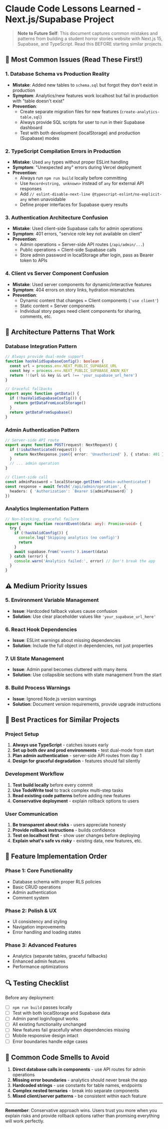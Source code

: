 # Claude Code Lessons Learned - Next.js/Supabase Project

> **Note to Future Self**: This document captures common mistakes and patterns from building a student horror stories website with Next.js 15, Supabase, and TypeScript. Read this BEFORE starting similar projects.

## 🚨 Most Common Issues (Read These First!)

### 1. **Database Schema vs Production Reality**
- **Mistake**: Added new tables to `schema.sql` but forgot they don't exist in production
- **Symptom**: Analytics/new features work localhost but fail in production with "table doesn't exist"
- **Prevention**: 
  - Create separate migration files for new features (`create-analytics-table.sql`)
  - Always provide SQL scripts for user to run in their Supabase dashboard
  - Test with both development (localStorage) and production (Supabase) modes

### 2. **TypeScript Compilation Errors in Production**
- **Mistake**: Used `any` types without proper ESLint handling
- **Symptom**: "Unexpected any" errors during Vercel deployment
- **Prevention**:
  - Always run `npm run build` locally before committing
  - Use `Record<string, unknown>` instead of `any` for external API responses
  - Add `// eslint-disable-next-line @typescript-eslint/no-explicit-any` when unavoidable
  - Define proper interfaces for Supabase query results

### 3. **Authentication Architecture Confusion**
- **Mistake**: Used client-side Supabase calls for admin operations
- **Symptom**: 401 errors, "service role key not available on client"
- **Prevention**:
  - Admin operations = Server-side API routes (`/api/admin/...`)
  - Public operations = Client-side Supabase calls
  - Store admin password in localStorage after login, pass as Bearer token to APIs

### 4. **Client vs Server Component Confusion**
- **Mistake**: Used server components for dynamic/interactive features
- **Symptom**: 404 errors on story links, hydration mismatches
- **Prevention**:
  - Dynamic content that changes = Client components (`'use client'`)
  - Static content = Server components
  - Individual story pages need client components for sharing, comments, etc.

## 🔧 Architecture Patterns That Work

### Database Integration Pattern
```typescript
// Always provide dual-mode support
function hasValidSupabaseConfig(): boolean {
  const url = process.env.NEXT_PUBLIC_SUPABASE_URL
  const key = process.env.NEXT_PUBLIC_SUPABASE_ANON_KEY
  return !!(url && key && url !== 'your_supabase_url_here')
}

// Graceful fallbacks
export async function getData() {
  if (!hasValidSupabaseConfig()) {
    return getDataFromLocalStorage()
  }
  return getDataFromSupabase()
}
```

### Admin Authentication Pattern
```typescript
// Server-side API route
export async function POST(request: NextRequest) {
  if (!isAuthenticated(request)) {
    return NextResponse.json({ error: 'Unauthorized' }, { status: 401 })
  }
  // ... admin operation
}

// Client-side call
const adminPassword = localStorage.getItem('admin-authenticated')
const response = await fetch('/api/admin/operation', {
  headers: { 'Authorization': `Bearer ${adminPassword}` }
})
```

### Analytics Implementation Pattern
```typescript
// Non-blocking, graceful failure
export async function recordEvent(data: any): Promise<void> {
  try {
    if (!hasValidConfig()) {
      console.log('Skipping analytics (no config)')
      return
    }
    await supabase.from('events').insert(data)
  } catch (error) {
    console.warn('Analytics failed:', error) // Don't break the app
  }
}
```

## ⚠️ Medium Priority Issues

### 5. **Environment Variable Management**
- **Issue**: Hardcoded fallback values cause confusion
- **Solution**: Use clear placeholder values like `'your_supabase_url_here'`

### 6. **React Hook Dependencies**
- **Issue**: ESLint warnings about missing dependencies
- **Solution**: Include the full object in dependencies, not just properties

### 7. **UI State Management**
- **Issue**: Admin panel becomes cluttered with many items
- **Solution**: Use collapsible sections with state management from the start

### 8. **Build Process Warnings**
- **Issue**: Ignored Node.js version warnings
- **Solution**: Document version requirements, provide upgrade instructions

## 🎯 Best Practices for Similar Projects

### Project Setup
1. **Always use TypeScript** - catches issues early
2. **Set up both dev and prod environments** - test dual-mode from start
3. **Plan admin authentication** - server-side API routes from day 1
4. **Design for graceful degradation** - features should fail silently

### Development Workflow
1. **Test build locally** before every commit
2. **Use TodoWrite tool** to track complex multi-step tasks
3. **Read existing code patterns** before adding new features
4. **Conservative deployment** - explain rollback options to users

### User Communication
1. **Be transparent about risks** - users appreciate honesty
2. **Provide rollback instructions** - builds confidence
3. **Test on localhost first** - show user changes before deploying
4. **Explain what's safe vs risky** - existing data, new features, etc.

## 🚀 Feature Implementation Order

### Phase 1: Core Functionality
- Database schema with proper RLS policies
- Basic CRUD operations
- Admin authentication
- Comment system

### Phase 2: Polish & UX
- UI consistency and styling
- Navigation improvements
- Error handling and loading states

### Phase 3: Advanced Features
- Analytics (separate tables, graceful fallbacks)
- Enhanced admin features
- Performance optimizations

## 🔍 Testing Checklist

Before any deployment:
- [ ] `npm run build` passes locally
- [ ] Test with both localStorage and Supabase data
- [ ] Admin panel login/logout works
- [ ] All existing functionality unchanged
- [ ] New features fail gracefully when dependencies missing
- [ ] Mobile responsive design intact
- [ ] Error boundaries handle edge cases

## 📝 Common Code Smells to Avoid

1. **Direct database calls in components** - use API routes for admin operations
2. **Missing error boundaries** - analytics should never break the app
3. **Hardcoded strings** - use constants for table names, endpoints
4. **Complex nested ternaries** - break into separate components
5. **Mixed client/server patterns** - be consistent within each feature

---

**Remember**: Conservative approach wins. Users trust you more when you explain risks and provide rollback options rather than promising everything will work perfectly.